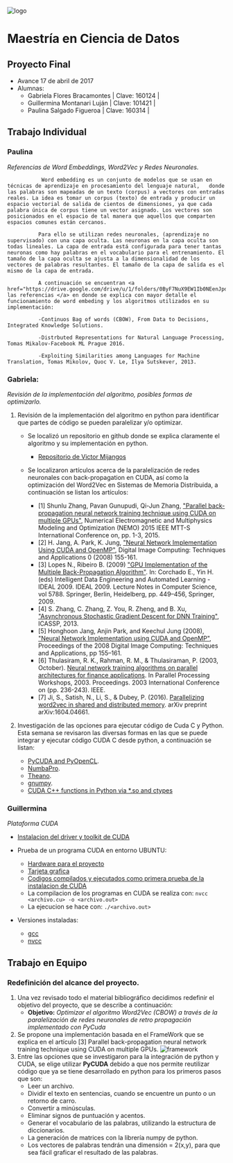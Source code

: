 ![logo](https://github.com/hatshex/analisis-numerico-computo-cientifico/blob/master/MNO/proyecto_final/MNO_2017/proyectos/equipo_1/avance_17_04_2017/images/logoitam.gif)
# Maestría en Ciencia de Datos
## Proyecto Final
  * Avance 17 de abril de 2017
  * Alumnas:
    - Gabriela Flores Bracamontes | Clave: 160124 |
    - Guillermina Montanari Luján | Clave: 101421 |
    - Paulina Salgado Figueroa    | Clave: 160314 |

## Trabajo Individual

### **Paulina**
_*Referencias de Word Embeddings, Word2Vec y Redes Neuronales.*_
            
               Word embedding es un conjunto de modelos que se usan en técnicas de aprendizaje en procesamiento del lenguaje natural,   donde las palabras son mapeadas de un texto (corpus) a vectores con entradas reales. La idea es tomar un corpus (texto) de entrada y producir un espacio vectorial de salida de cientos de dimensiones, ya que cada palabra única de corpus tiene un vector asignado. Los vectores son posicionados en el espacio de tal manera que aquellos que comparten espacios comunes están cercanos.
              
              Para ello se utilizan redes neuronales, (aprendizaje no supervisado) con una capa oculta. Las neuronas en la capa oculta son todas lineales. La capa de entrada está configurada para tener tantas neuronas como hay palabras en el vocabulario para el entrenamiento. El tamaño de la capa oculta se ajusta a la dimensionalidad de los vectores de palabras resultantes. El tamaño de la capa de salida es el mismo de la capa de entrada.
              
              A continuación se encuentran <a href="https://drive.google.com/drive/u/1/folders/0ByF7NuX9EW1Ib0NEenJpdF82dnM"> las referencias </a> en donde se explica con mayor detalle el funcionamiento de word embeding y los algoritmos utilizados en su implementación: 
              
              -Continuos Bag of words (CBOW), From Data to Decisions, Integrated Knowledge Solutions.
              
              -Distrbuted Representations for Natural Language Processing, Tomas Mikalov-Facebook ML Prague 2016. 
              
              -Exploiting Similarities among Languages for Machine Translation, Tomas Mikolov, Quoc V. Le, Ilya Sutskever, 2013.
              
              

### **Gabriela**: 
_*Revisión de la implementación del algoritmo, posibles formas de optimizarlo.*_

  1. Revisión de la implementación del algoritmo en python para identificar que partes de código se pueden paralelizar y/o optimizar.
      - Se localizó un repositorio en github donde se explica claramente el algoritmo y su implementación en python.
          * [Repositorio de Victor Mijangos](https://github.com/VMijangos/PLN/blob/master/word_embeddings.ipynb)
          
      - Se localizaron artículos acerca de la paralelización de redes neuronales con back-propagation en CUDA, así como la optimización del Word2Vec en Sistemas de Memoria Distribuida, a continuación se listan los artículos:
      
          * [1] Shunlu Zhang, Pavan Gunupudi, Qi-Jun Zhang, ["Parallel back-propagation neural network training technique using CUDA on multiple GPUs"](https://drive.google.com/a/ci.itam.mx/file/d/0B9UK_UtOYJ8IRldNWjBEMk1yV3M/view?usp=sharing), Numerical Electromagnetic and Multiphysics Modeling and Optimization (NEMO) 2015 IEEE MTT-S International Conference on, pp. 1-3, 2015.
          * [2] H. Jang, A. Park, K. Jung, ["Neural Network Implementation Using CUDA and OpenMP"](https://drive.google.com/a/ci.itam.mx/file/d/0ByF7NuX9EW1IMjgyX0tneS0zdUU/view?usp=sharing), Digital Image Computing: Techniques and Applications 0 (2008) 155-161.
          * [3] Lopes N., Ribeiro B. (2009) ["GPU Implementation of the Multiple Back-Propagation Algorithm"](https://drive.google.com/a/ci.itam.mx/file/d/0B9UK_UtOYJ8IZ2pQeXFBTzd2UE0/view?usp=sharing). In: Corchado E., Yin H. (eds) Intelligent Data Engineering and Automated Learning - IDEAL 2009. IDEAL 2009. Lecture Notes in Computer Science, vol 5788. Springer, Berlin, Heidelberg, pp. 449–456, Springer, 2009. 
          * [4] S. Zhang, C. Zhang, Z. You, R. Zheng, and B. Xu, ["Asynchronous Stochastic Gradient Descent for DNN Training"](https://drive.google.com/a/ci.itam.mx/file/d/0B9UK_UtOYJ8IQk81Ul9lZTdXSFU/view?usp=sharing), ICASSP, 2013.
          * [5] Honghoon Jang, Anjin Park, and Keechul Jung (2008), ["Neural Network Implementation using CUDA and OpenMP"](https://drive.google.com/a/ci.itam.mx/file/d/0ByF7NuX9EW1IMjgyX0tneS0zdUU/view?usp=sharing), Proceedings of the 2008 Digital Image Computing: Techniques and Applications, pp 155–161.
          * [6] Thulasiram, R. K., Rahman, R. M., & Thulasiraman, P. (2003, October). [Neural network training algorithms on parallel architectures for finance applications](https://drive.google.com/a/ci.itam.mx/file/d/0B9UK_UtOYJ8IV3B4cE1WbnBXeXc/view?usp=sharing). In Parallel Processing Workshops, 2003. Proceedings. 2003 International Conference on (pp. 236-243). IEEE.
          * [7] Ji, S., Satish, N., Li, S., & Dubey, P. (2016). [Parallelizing word2vec in shared and distributed memory](https://drive.google.com/a/ci.itam.mx/file/d/0ByF7NuX9EW1IU1VaX0puUjM2WFE/view?usp=sharing). arXiv preprint arXiv:1604.04661.

  2. Investigación de las opciones para ejecutar código de Cuda C y Python. Esta semana se revisaron las diversas formas en las que se puede integrar y ejecutar código CUDA C desde python, a continuación se listan:
      - [PyCUDA and PyOpenCL](https://developer.nvidia.com/pycuda).
      - [NumbaPro](https://docs.continuum.io/numbapro/).
      - [Theano](http://deeplearning.net/software/theano/tutorial/using_gpu.html).
      - [gnumpy](http://www.cs.toronto.edu/~tijmen/gnumpyTr.pdf).
      - [CUDA C++ functions in Python via *.so and ctypes](http://bikulov.org/blog/2013/10/01/using-cuda-c-plus-plus-functions-in-python-via-star-dot-so-and-ctypes/)


### **Guillermina**
_*Plataforma CUDA*_

  - [Instalacion del driver y toolkit de CUDA](http://docs.nvidia.com/cuda/cuda-installation-guide-linux/#axzz4eMvndrn1)
      
 - Prueba de un programa CUDA en entorno UBUNTU:
 
      * [Hardware para el proyecto](https://drive.google.com/open?id=0ByF7NuX9EW1IZU1XaWdodVJSXzQ)
      * [Tarjeta grafica](https://drive.google.com/open?id=0ByF7NuX9EW1IZnRudEJoWlNWVUk)
      * [Codigos compilados y ejecutados como primera prueba de la instalacion de CUDA](https://drive.google.com/open?id=0ByF7NuX9EW1IS1M3aWJBMnhGRGs)
      * La compilacion de los programas en CUDA se realiza con: ```nvcc <archivo.cu> -o <archivo.out>```
      * La ejecucion se hace con: ```./<archivo.out> ```

  - Versiones instaladas:
      * [gcc](https://drive.google.com/open?id=0ByF7NuX9EW1ISVhPd0JhMmVsWEE)
      * [nvcc](https://drive.google.com/open?id=0ByF7NuX9EW1IYTJETHFQSWpRRlU)
    

## Trabajo en Equipo

### Redefinición del alcance del proyecto.
  1. Una vez revisado todo el material bibliográfico decidimos redefinir el objetivo del proyecto, que se describe a continuación:
      - **Objetivo:** _*Optimizar el algoritmo Word2Vec (CBOW) a través de la paralelización de redes neuronales de retro propagación implementado con PyCuda*_
  2. Se propone una implementación basada en el FrameWork que se explica en el artículo [3] Parallel back-propagation neural network training technique using CUDA on multiple GPUs.
![framework](https://github.com/hatshex/analisis-numerico-computo-cientifico/blob/master/MNO/proyecto_final/MNO_2017/proyectos/equipo_1/avance_17_04_2017/images/FrameworkNN_B-P.png)
  3. Entre las opciones que se investigaron para la integración de python y CUDA, se elige utilizar **PyCUDA** debido a que nos permite reutilizar código que ya se tiene desarrollado en python para los primeros pasos que son: 
      - Leer un archivo.
      - Dividir el texto en sentencias, cuando se encuentre un punto o un retorno de carro.
      - Convertir a minúsculas.
      - Eliminar signos de puntuación y acentos.
      - Generar el vocabulario de las palabras, utilizando la estructura de diccionarios.
      - La generación de matrices con la librería numpy de python.
      - Los vectores de palabras tendrán una dimensión = 2(x,y), para que sea fácil graficar el resultado de las palabras.